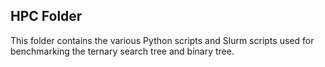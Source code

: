 ## HPC Folder

This folder contains the various Python scripts and Slurm scripts used for benchmarking the ternary search tree and binary tree.
